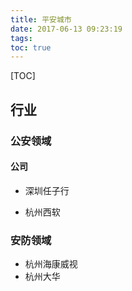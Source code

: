 ```yaml
---
title: 平安城市
date: 2017-06-13 09:23:19
tags:
toc: true
---
```


[TOC]
## 行业
### 公安领域
#### 公司
- 深圳任子行

- 杭州西软

### 安防领域
- 杭州海康威视
- 杭州大华



